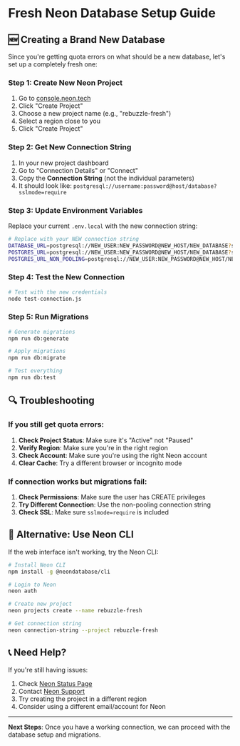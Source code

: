 # Fresh Neon Database Setup Guide

## 🆕 Creating a Brand New Database

Since you're getting quota errors on what should be a new database, let's set up a completely fresh one:

### Step 1: Create New Neon Project
1. Go to [console.neon.tech](https://console.neon.tech)
2. Click "Create Project"
3. Choose a new project name (e.g., "rebuzzle-fresh")
4. Select a region close to you
5. Click "Create Project"

### Step 2: Get New Connection String
1. In your new project dashboard
2. Go to "Connection Details" or "Connect"
3. Copy the **Connection String** (not the individual parameters)
4. It should look like: `postgresql://username:password@host/database?sslmode=require`

### Step 3: Update Environment Variables
Replace your current `.env.local` with the new connection string:

```bash
# Replace with your NEW connection string
DATABASE_URL=postgresql://NEW_USER:NEW_PASSWORD@NEW_HOST/NEW_DATABASE?sslmode=require
POSTGRES_URL=postgresql://NEW_USER:NEW_PASSWORD@NEW_HOST/NEW_DATABASE?sslmode=require
POSTGRES_URL_NON_POOLING=postgresql://NEW_USER:NEW_PASSWORD@NEW_HOST/NEW_DATABASE?sslmode=require
```

### Step 4: Test the New Connection
```bash
# Test with the new credentials
node test-connection.js
```

### Step 5: Run Migrations
```bash
# Generate migrations
npm run db:generate

# Apply migrations
npm run db:migrate

# Test everything
npm run db:test
```

## 🔍 Troubleshooting

### If you still get quota errors:
1. **Check Project Status**: Make sure it's "Active" not "Paused"
2. **Verify Region**: Make sure you're in the right region
3. **Check Account**: Make sure you're using the right Neon account
4. **Clear Cache**: Try a different browser or incognito mode

### If connection works but migrations fail:
1. **Check Permissions**: Make sure the user has CREATE privileges
2. **Try Different Connection**: Use the non-pooling connection string
3. **Check SSL**: Make sure `sslmode=require` is included

## 🚀 Alternative: Use Neon CLI

If the web interface isn't working, try the Neon CLI:

```bash
# Install Neon CLI
npm install -g @neondatabase/cli

# Login to Neon
neon auth

# Create new project
neon projects create --name rebuzzle-fresh

# Get connection string
neon connection-string --project rebuzzle-fresh
```

## 📞 Need Help?

If you're still having issues:
1. Check [Neon Status Page](https://status.neon.tech)
2. Contact [Neon Support](https://neon.tech/support)
3. Try creating the project in a different region
4. Consider using a different email/account for Neon

---

**Next Steps**: Once you have a working connection, we can proceed with the database setup and migrations.
